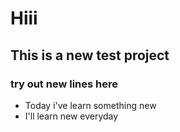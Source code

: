 # Hiii

## This is a new test project

### try out new lines here

- Today i've learn something new
- I'll learn new everyday
